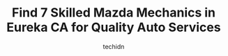 ---
layout: ampstory
image: https://images.unsplash.com/photo-1586158775613-8c3ee053acbe?ixlib=rb-4.0.3&ixid=MnwxMjA3fDB8MHxwaG90by1wYWdlfHx8fGVufDB8fHx8&auto=format&fit=crop&w=640&h=853&q=80
author: techidn
featured: false
description: Experience the excellence of automotive service by visiting the 7 best Mazda Mechanic in Eureka CA, USA. With their expertise, attention to detail, and commitment to customer satisfaction, y
title: Find 7 Skilled Mazda Mechanics in Eureka CA for Quality Auto Services
cover:
   title: Find 7 Skilled Mazda Mechanics in Eureka CA for Quality Auto Services
   subtitle: Rickpate
   background: https://images.unsplash.com/photo-1586158775613-8c3ee053acbe?ixlib=rb-4.0.3&ixid=MnwxMjA3fDB8MHxwaG90by1wYWdlfHx8fGVufDB8fHx8&auto=format&fit=crop&w=640&h=853&q=80

pages: 
 - layout: thirds
   top: <h1>#1 Broadway Automotive</h1>
   bottom: "<p>Had a smog done here, great, helpful, affordable service. Great customer service. Came by today due to my window being stuck rolled down, just wanting a temporary fix on </p>"
   background: https://www.knot35.com/toplist/wp-content/uploads/2023/06/best-mazda-mechanic-1-in-eureka-ca-1685833603.jpeg
   backgroundblur: true
 - layout: thirds
   top: <h1>#2 Rays Old Town Auto & Muffler</h1>
   bottom: "<p>705 3rd St, Eureka, CA 95501, United States</p>"
   background: https://www.knot35.com/toplist/wp-content/uploads/2023/06/best-mazda-mechanic-2-in-eureka-ca-1685833604.jpeg
   cta:
      link: https://www.knot35.com/toplist/find-7-skilled-mazda-mechanics-in-eureka-ca-for-quality-auto-services/
      text: Find 7 Skilled Mazda Mechanics in Eureka CA for Quality Auto Services
 - layout: thirds
   top: <h1>#3 Old Town Auto Service | Auto Repair Eureka CA</h1>
   bottom: "<p>210 5th St, Eureka, CA 95501, United States</p>"
   background: https://www.knot35.com/toplist/wp-content/uploads/2023/06/best-mazda-mechanic-3-in-eureka-ca-1685833604.jpeg
   cta:
      link: https://www.knot35.com/toplist/find-7-skilled-mazda-mechanics-in-eureka-ca-for-quality-auto-services/
      text: Find 7 Skilled Mazda Mechanics in Eureka CA for Quality Auto Services
 - layout: thirds
   top: <h1>#4 Pro Pacific Auto Repair</h1>
   bottom: "<p>1208 5th St, Eureka, CA 95501, United States</p>"
   background: https://images.unsplash.com/photo-1574169208507-84376144848b?ixlib=rb-4.0.3&ixid=MnwxMjA3fDB8MHxwaG90by1wYWdlfHx8fGVufDB8fHx8&auto=format&fit=crop&w=640&h=853&q=80
   cta:
      link: https://www.knot35.com/toplist/find-7-skilled-mazda-mechanics-in-eureka-ca-for-quality-auto-services/
      text: Find 7 Skilled Mazda Mechanics in Eureka CA for Quality Auto Services
 - layout: thirds
   top: <h1>#5 JL Automotive</h1>
   bottom: "<p>505 Summer St, Eureka, CA 95501, United States</p>"
   background: https://images.unsplash.com/photo-1580610447943-1bfbef5efe07?ixlib=rb-4.0.3&ixid=MnwxMjA3fDB8MHxwaG90by1wYWdlfHx8fGVufDB8fHx8&auto=format&fit=crop&w=640&h=853&q=80
   cta:
      link: https://www.knot35.com/toplist/find-7-skilled-mazda-mechanics-in-eureka-ca-for-quality-auto-services/
      text: Find 7 Skilled Mazda Mechanics in Eureka CA for Quality Auto Services
 - layout: thirds
   top: <h1>#6 Hubbards German Auto</h1>
   bottom: "<p>235 W Grant St, Eureka, CA 95501, United States</p>"
   background: https://images.unsplash.com/photo-1614648718611-0635f29016cb?ixlib=rb-4.0.3&ixid=MnwxMjA3fDB8MHxwaG90by1wYWdlfHx8fGVufDB8fHx8&auto=format&fit=crop&w=640&h=853&q=80
   cta:
      link: https://www.knot35.com/toplist/find-7-skilled-mazda-mechanics-in-eureka-ca-for-quality-auto-services/
      text: Find 7 Skilled Mazda Mechanics in Eureka CA for Quality Auto Services
 - layout: thirds
   top: <h1>#7 Waynes Auto Repair</h1>
   bottom: "<p>509 Commercial St, Eureka, CA 95501, United States</p>"
   background: https://images.unsplash.com/photo-1599422314077-f4dfdaa4cd09?ixlib=rb-4.0.3&ixid=MnwxMjA3fDB8MHxwaG90by1wYWdlfHx8fGVufDB8fHx8&auto=format&fit=crop&w=640&h=853&q=80
   cta:
      link: https://www.knot35.com/toplist/find-7-skilled-mazda-mechanics-in-eureka-ca-for-quality-auto-services/
      text: Find 7 Skilled Mazda Mechanics in Eureka CA for Quality Auto Services
 - layout: thirds
   middle: Continue reading...
   background: https://images.unsplash.com/photo-1533735380053-eb8d0759b24a?ixlib=rb-4.0.3&ixid=MnwxMjA3fDB8MHxwaG90by1wYWdlfHx8fGVufDB8fHx8&auto=format&fit=crop&w=640&h=853&q=80
   cta:
      link: https://www.knot35.com/toplist/find-7-skilled-mazda-mechanics-in-eureka-ca-for-quality-auto-services/
      text: Find 7 Skilled Mazda Mechanics in Eureka CA for Quality Auto Services
      
---